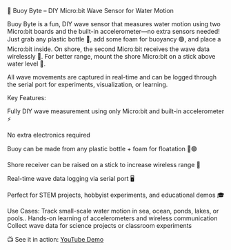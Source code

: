🌊 Buoy Byte – DIY Micro:bit Wave Sensor for Water Motion

Buoy Byte is a fun, DIY wave sensor that measures water motion using two Micro:bit boards and the built-in accelerometer—no extra sensors needed! Just grab any plastic bottle 🍼, add some foam for buoyancy 🟢, and place a Micro:bit inside. On shore, the second Micro:bit receives the wave data wirelessly 📡. For better range, mount the shore Micro:bit on a stick above water level 🌴.

All wave movements are captured in real-time and can be logged through the serial port for experiments, visualization, or learning.

Key Features:

Fully DIY wave measurement using only Micro:bit and built-in accelerometer ⚡

No extra electronics required

Buoy can be made from any plastic bottle + foam for floatation 🍼🟢

Shore receiver can be raised on a stick to increase wireless range 🌴

Real-time wave data logging via serial port 🖥️

Perfect for STEM projects, hobbyist experiments, and educational demos 🎓


Use Cases:
Track small-scale water motion in sea, ocean, ponds, lakes, or pools..
Hands-on learning of accelerometers and wireless communication
Collect wave data for science projects or classroom experiments


📺 See it in action: [YouTube Demo](https://www.youtube.com/shorts/v-YjcOxcESM)
